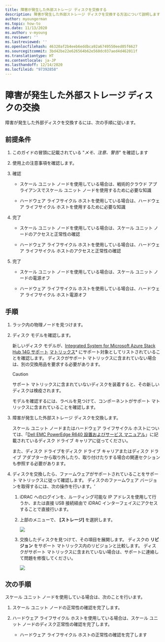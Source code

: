 ```yaml
---
title: 障害が発生した外部ストレージ ディスクを交換する
description: 障害が発生した外部ストレージ ディスクを交換する方法について説明します
author: myoungerman
ms.topic: how-to
ms.date: 11/13/2020
ms.author: v-myoung
ms.reviewer: ''
ms.lastreviewed: ''
ms.openlocfilehash: 46320af2b4eeb6eddbca92a6749550eed05f6627
ms.sourcegitcommit: 3bd42be22e626564b62e560dc037aed4d462011f
ms.translationtype: HT
ms.contentlocale: ja-JP
ms.lasthandoff: 12/14/2020
ms.locfileid: "97392858"
---
```

# <a name="replacing-a-failed-external-storage-disk"></a>障害が発生した外部ストレージ ディスクの交換

障害が発生した外部ディスクを交換するには、次の手順に従います。

## <a name="prerequisites"></a>前提条件

1.  このガイドの冒頭に記載されている "*メモ、注意、警告*" を確認します

2.  使用上の注意事項を確認します。

3.  確認

    -   スケール ユニット ノードを使用している場合は、戦術的クラウド アプライアンスでスケール ユニット ノードを使用するために必要な知識

    -   ハードウェア ライフサイクル ホストを使用している場合は、ハードウェア ライフサイクル ホストを使用するために必要な知識

4.  完了

    -   スケール ユニット ノードを使用している場合は、スケール ユニット ノードのアクセスと正常性の確認

    -   ハードウェア ライフサイクル ホストを使用している場合は、ハードウェア ライフサイクル ホストのアクセスと正常性の確認

5.  完了

    -   スケール ユニット ノードを使用している場合は、スケール ユニット ノードの電源オフ

    -   ハードウェア ライフサイクル ホストを使用している場合は、ハードウェア ライフサイクル ホスト電源オフ

## <a name="steps"></a>手順

1.  ラック内の物理ノードを見つけます。

2.  ディスク モデルを確認します。

    新しいディスク モデルが、[Integrated System for Microsoft Azure Stack Hub 14G サポート](https://www.dell.com/support/home/product-support/product/cloud-for-microsoft-azure-stack14g/docs#q%3Dsupport%20matrix%26sort%3Ddate%20descending%26f%3Alang%3D%5Ben%5D)
     [マトリックス](https://www.dell.com/support/home/product-support/product/cloud-for-microsoft-azure-stack14g/docs#q%3Dsupport%20matrix%26sort%3Ddate%20descending%26f%3Alang%3D%5Ben%5D)* にサポート対象としてリストされていることを確認します。
    ディスクがサポート マトリックスに含まれていない場合は、別の交換用品を要求する必要があります。
    
    > [!CAUTION]
    > サポート マトリックスに含まれていないディスクを装着すると、その新しいディスクは検疫されます。
        
    モデルを確認するには、ラベルを見つけて、コンポーネントがサポート マトリックスに含まれていることを確認します。
    
3.  障害が発生した外部ストレージ ディスクを交換します。

    スケール ユニット ノードまたはハードウェア ライフサイクル ホストについては、「[Dell EMC PowerEdge R640 設置およびサービス マニュアル](https://www.dell.com/support/manuals/us/en/04/poweredge-r640/per640_ism_pub/dell-emc-poweredge-r640-overview?guid=guid-f39be9ba-158c-45e3-b8b1-f07bb750d6d4)」に記載されているディスク ドライブ キャリアに従ってください。
    
    また、ディスク ドライブをディスク ドライブ キャリアまたはディスク ドライブ アダプターから取り外したり、取り付けたりする場合の関連セクションも参照する必要があります。
    
4.  ディスクを交換したら、ファームウェアがサポートされていることをサポート マトリックスに従って確認します。 ディスクのファームウェア バージョンを取得するには、次の操作を行います。\'

    1.  iDRAC へのログインを、ルーティング可能な IP アドレスを使用して行うか、または直接 USB 接続経由で iDRAC インターフェイスにアクセスすることで直接行います。

    1.  上部のメニューで、 **[ストレージ]** を選択します。

        ![](media/image-30.png)
    
    1.  交換したディスクを見つけて、その項目を展開します。 ディスクの **リビジョン** をサポート マトリックス内のリビジョンと比較します。 ディスクがサポート マトリックスに含まれていない場合は、サポートに連絡して問題を修復してください。

        ![](media/image-31.png)
        
## <a name="next-steps"></a>次の手順

スケール ユニット ノードを使用している場合は、次のことを行います。

1.  スケール ユニット ノードの正常性の確認を完了します。

2.  ハードウェア ライフサイクル ホストを使用している場合は、スケール ユニット ノードのディスク正常性の確認を完了します。

    -   ハードウェア ライフサイクル ホストの正常性の確認を完了します
    
